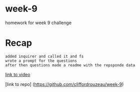 # week-9

homework for week 9 challenge

# Recap

```
added inquirer and called it and fs
wrote a prompt for the questions
after then questions made a readme with the repsponde data

```

[link to video](https://drive.google.com/file/d/1sj2kGgDql_SlHbJY0BGNWUC933z1ujyN/view?usp=drive_link)



[link to repo] (https://github.com/cliffordrouzeau/week-9)
